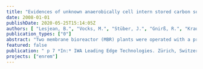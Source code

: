 ```yaml
---
title: "Evidences of unknown anaerobically cell intern stored carbon source used for enhanced post-denitrification"
date: 2008-01-01
publishDate: 2020-05-25T15:14:05Z
authors: [ "Lesjean, B.", "Vocks, M.", "Stüber, J.", "Gnirß, R.", "Kraume, M." ]
publication_types: ["0"]
abstract: "Two membrane bioreactor (MBR) plants were operated with a process which combines enhanced biological phosphorus removal (EBPR) and post-denitrification without external carbon dosing in the anoxic zone. An enhanced post-denitrification with denitrification rates (DNR) twice as high as the expected endogenous rate was observed. Batch tests revealed a linear correlation between the anaerobic acetate loading and the postDNR which is remarkable since the aerobic phase was located in-between the anaerobic and anoxic phase. An anaerobic build up of a carbon storage compound which can outlast the aerobic phase is postulated. Measurements showed that neither polyhydroxyalkanoates (PHAs) nor glycogen are used as carbon source for the enhanced post-denitrification. A carbon mass balance in the anaerobic phase strongly indicates the formation of a different so far unknown storage compound. This assumption is supported by literature data which show carbon recovery ratios of known storage compounds (PHAs and glycogen) in the anaerobic phase of EBPR systems often below 1 down to 0.3, in particular for trials performed with real wastewater. The potential of enhanced post-denitrification in conventional UCT systems is also demonstrated in full-scale non-MBR wastewater plants. When implemented in MBR process, enhanced nutrients elimination could be biologically achieved with 99% TP-removal and 90% TN-removal. A small full-scale unit is in operation in Berlin since March 2006 to demonstrate the process in real operation conditions with domestic wastewater."
featured: false
publication: " p 7 *In:* IWA Leading Edge Technologies. Zürich, Switzerland. June 2-4, 2008"
projects: ["enrem"]
---
```


